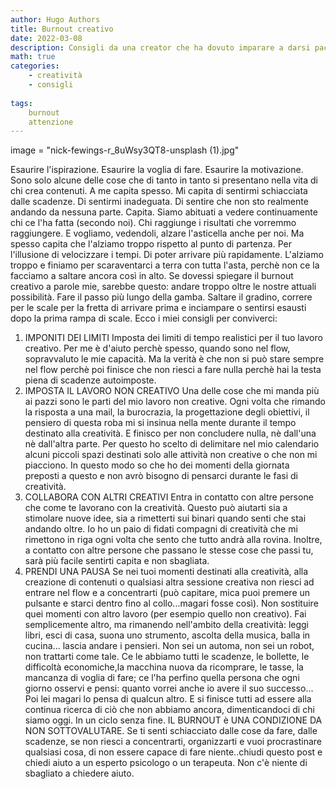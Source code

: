 ```yaml
---
author: Hugo Authors
title: Burnout creativo
date: 2022-03-08
description: Consigli da una creator che ha dovuto imparare a darsi pace
math: true
categories:
    - creatività
    - consigli
    
tags:
    burnout
    attenzione
---
```


image = "nick-fewings-r_8uWsy3QT8-unsplash (1).jpg"


Esaurire l'ispirazione.
Esaurire la voglia di fare.
Esaurire la motivazione.
Sono solo alcune delle cose che di tanto in tanto si presentano nella vita di chi crea contenuti.
A me capita spesso.
Mi capita di sentirmi schiacciata dalle scadenze. Di sentirmi inadeguata. Di sentire che non sto realmente andando da nessuna parte. Capita. Siamo abituati a vedere continuamente chi ce l'ha fatta (secondo noi). Chi raggiunge i risultati che vorremmo raggiungere. E vogliamo, vedendoli, alzare l'asticella anche per noi.
Ma spesso capita che l'alziamo troppo rispetto al punto di partenza. Per l'illusione di velocizzare i tempi. Di poter arrivare più rapidamente. L'alziamo troppo e finiamo per scaraventarci a terra con tutta l'asta, perchè non ce la facciamo a saltare ancora così in alto.
Se dovessi spiegare il burnout creativo a parole mie, sarebbe questo: andare troppo oltre le nostre attuali possibilità. Fare il passo più lungo della gamba. Saltare il gradino, correre per le scale per la fretta di arrivare prima e inciampare o sentirsi esausti dopo la prima rampa di scale.
Ecco i miei consigli per conviverci: 
1. IMPONITI DEI LIMITI
Imposta dei limiti di tempo realistici per il tuo lavoro creativo. Per me è d'aiuto perchè spesso, quando sono nel flow, sopravvaluto le mie capacità. Ma la verità è che non si può stare sempre nel flow perchè poi finisce che non riesci a fare nulla perchè hai la testa piena di scadenze autoimposte.
2. IMPOSTA IL LAVORO NON CREATIVO
Una delle cose che mi manda più ai pazzi sono le parti del mio lavoro non creative. Ogni volta che rimando la risposta a una mail, la burocrazia, la progettazione degli obiettivi, il pensiero di questa roba mi si insinua nella mente durante il tempo destinato alla creatività. E finisco per non concludere nulla, nè dall'una nè dall'altra parte. Per questo ho scelto di delimitare nel mio calendario alcuni piccoli spazi destinati solo alle attività non creative o che non mi piacciono. In questo modo so che ho dei momenti della giornata preposti a questo e non avrò bisogno di pensarci durante le fasi di creatività.
3. COLLABORA CON ALTRI CREATIVI
Entra in contatto con altre persone che come te lavorano con la creatività. Questo può aiutarti sia a stimolare nuove idee, sia a rimetterti sui binari quando senti che stai andando oltre. Io ho un paio di fidati compagni di creatività che mi rimettono in riga ogni volta che sento che tutto andrà alla rovina. Inoltre, a contatto con altre persone che passano le stesse cose che passi tu, sarà più facile sentirti capita e non sbagliata.
4. PRENDI UNA PAUSA
Se nei tuoi momenti destinati alla creatività, alla creazione di contenuti o qualsiasi altra sessione creativa non riesci ad entrare nel flow e a concentrarti (può capitare, mica puoi premere un pulsante e starci dentro fino al collo...magari fosse così). Non sostituire quei momenti con altro lavoro (per esempio quello non creativo).
Fai semplicemente altro, ma rimanendo nell'ambito della creatività: leggi libri, esci di casa, suona uno strumento, ascolta della musica, balla in cucina... lascia andare i pensieri. Non sei un automa, non sei un robot, non trattarti come tale. Ce le abbiamo tutti le scadenze, le bollette, le difficoltà economiche,la macchina nuova da ricomprare, le tasse, la mancanza di voglia di fare; ce l'ha perfino quella persona che ogni giorno osservi e pensi: quanto vorrei anche io avere il suo successo... Poi lei magari lo pensa di qualcun altro. E si finisce tutti ad essere alla continua ricerca di ciò che non abbiamo ancora, dimenticandoci di chi siamo oggi. In un ciclo senza fine. IL BURNOUT è UNA CONDIZIONE DA NON SOTTOVALUTARE. Se ti senti schiacciato dalle cose da fare, dalle scadenze, se non riesci a concentrarti, organizzarti e vuoi procrastinare qualsiasi cosa, di non essere capace di fare niente..chiudi questo post e chiedi aiuto a un esperto psicologo o un terapeuta. Non c'è niente di sbagliato a chiedere aiuto.